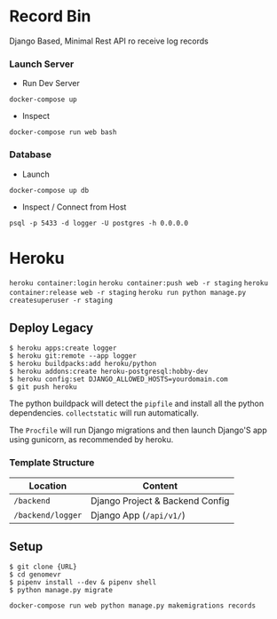 # Record Bin

Django Based, Minimal Rest API ro receive log records

### Launch Server

- Run Dev Server

```
docker-compose up
```

- Inspect

```
docker-compose run web bash
```

### Database

- Launch

```
docker-compose up db
```

- Inspect / Connect from Host

```
psql -p 5433 -d logger -U postgres -h 0.0.0.0
```

# Heroku

`heroku container:login`
`heroku container:push web -r staging`
`heroku container:release web -r staging`
`heroku run python manage.py createsuperuser -r staging`

## Deploy Legacy

```
$ heroku apps:create logger
$ heroku git:remote --app logger
$ heroku buildpacks:add heroku/python
$ heroku addons:create heroku-postgresql:hobby-dev
$ heroku config:set DJANGO_ALLOWED_HOSTS=yourdomain.com
$ git push heroku
```

The python buildpack will detect the `pipfile` and install all the python dependencies.
`collectstatic` will run automatically.

The `Procfile` will run Django migrations and then launch Django'S app using gunicorn,
as recommended by heroku.

### Template Structure

| Location          | Content                         |
| ----------------- | ------------------------------- |
| `/backend`        | Django Project & Backend Config |
| `/backend/logger` | Django App (`/api/v1/`)         |

## Setup

```
$ git clone {URL}
$ cd genomevr
$ pipenv install --dev & pipenv shell
$ python manage.py migrate
```

```
docker-compose run web python manage.py makemigrations records
```
